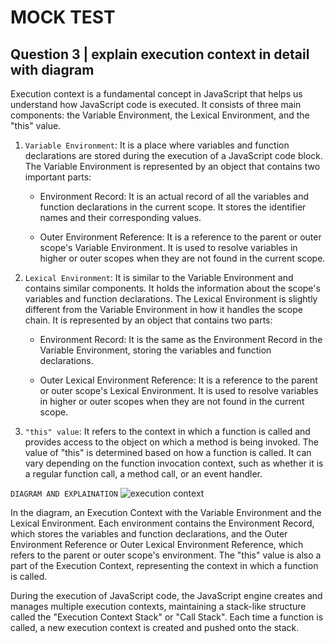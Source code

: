 # MOCK TEST

## Question 3 | explain execution context in detail with diagram

Execution context is a fundamental concept in JavaScript that helps us understand how JavaScript code is executed. It consists of three main components: the Variable Environment, the Lexical Environment, and the "this" value.


1. `Variable Environment`: It is a place where variables and function declarations are stored during the execution of a JavaScript code block. The Variable Environment is represented by an object that contains two important parts:

   - Environment Record: It is an actual record of all the variables and function declarations in the current scope. It stores the identifier names and their corresponding values.

   - Outer Environment Reference: It is a reference to the parent or outer scope's Variable Environment. It is used to resolve variables in higher or outer scopes when they are not found in the current scope.

2. `Lexical Environment`: It is similar to the Variable Environment and contains similar components. It holds the information about the scope's variables and function declarations. The Lexical Environment is slightly different from the Variable Environment in how it handles the scope chain. It is represented by an object that contains two parts:

   - Environment Record: It is the same as the Environment Record in the Variable Environment, storing the variables and function declarations.

   - Outer Lexical Environment Reference: It is a reference to the parent or outer scope's Lexical Environment. It is used to resolve variables in higher or outer scopes when they are not found in the current scope.

3. `"this" value`: It refers to the context in which a function is called and provides access to the object on which a method is being invoked. The value of "this" is determined based on how a function is called. It can vary depending on the function invocation context, such as whether it is a regular function call, a method call, or an event handler.

`DIAGRAM AND EXPLAINATION`
![execution context](https://github.com/00123nikhil/PPT-Program_062023/assets/95076182/49d70bf5-2af4-4c6c-bbb8-61612c50e621)



In the diagram,  an Execution Context with the Variable Environment and the Lexical Environment. Each environment contains the Environment Record, which stores the variables and function declarations, and the Outer Environment Reference or Outer Lexical Environment Reference, which refers to the parent or outer scope's environment. The "this" value is also a part of the Execution Context, representing the context in which a function is called.

During the execution of JavaScript code, the JavaScript engine creates and manages multiple execution contexts, maintaining a stack-like structure called the "Execution Context Stack" or "Call Stack". Each time a function is called, a new execution context is created and pushed onto the stack.
